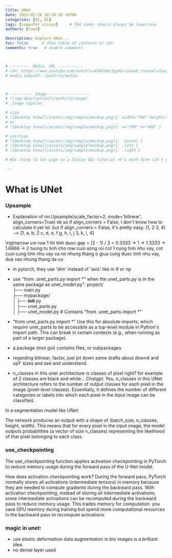 ```yaml
---
title: UNet
date: 2025-02-26 10:10:10 +0700
categories: [AI, DL]
tags: [computer vision]     # TAG names should always be lowercase
authors: [tuan]

description: Explore UNet...
toc: false      # show table of contents or not
comments: true   # enable comments



# --------- Media, URL -----------
# cdn: https://www.youtube.com/watch?v=E4WlUXrJgy4&t=1s&ab_channel=IeuanBONZ
# media_subpath: /path/to/media/



# ---------- Image ------------------
# ![img-description](/path/to/image)
# _Image Caption_

# size
# ![Desktop View](/assets/img/sample/mockup.png){: width="700" height="400" }
# or
# ![Desktop View](/assets/img/sample/mockup.png){: w="700" h="400" }

# position
# ![Desktop View](/assets/img/sample/mockup.png){: .normal }
# ![Desktop View](/assets/img/sample/mockup.png){: .left }
# ![Desktop View](/assets/img/sample/mockup.png){: .right }

# Nói chung là lên page của Chirpy đọc tutorial nếu mình định viết gì và cần xem tính năng gì: https://jekyllrb.com/docs/posts/

---
```


# What is UNet


### Upsample
- Explanation of nn.Upsample(scale_factor=2, mode='bilinear', align_corners=True)
ok so if align_corners = False, I don't know how to calculate it yet lol.
but if align_corners = False, it's pretty easy.
[1, 2
3, 4] 
-->
[1, a, b, 2
c, d, e, f
g, h, i, j
3, k, l, 4]

\rightarrow voi row 1 thi tinh duoc gap = (2 - 1) / 3 = 0.3333 
-> 1 -> 1.3333 -> 1.6666 -> 2
tuong tu tinh cho row cuoi
xong roi cot 1 cung tinh nhu vay, cot cuoi cung tinh nhu vay
va roi nhung thang o giua cung duoc tinh nhu vay, dua vao nhung thang da co

- in pytorch, they use 'dim' instead of 'axis' like in tf or np

- use "from .unet_parts.py import *" when the unet_parts.py is in the same package as unet_model.py":
project/  
├── main.py  
├── mypackage/  
│   ├── __init__.py  
│   ├── unet_parts.py  
│   ├── unet_model.py  # Contains "from .unet_parts import *"  
- "from unet_parts.py import *" Use this for absolute imports, which require unet_parts to be accessible as a top-level module in Python's import path. This can break in certain contexts (e.g., when running as part of a larger package).
- a package (mot goi) contains files, or subpackages


- regarding bilinear, factor, just jot down some drafts about down4 and up1' sizes and see and understand.


- n_classes in this unet architecture is classes of pixel right? for example of 2 classes are black and white...
Chatgpt:
Yes, n_classes in this UNet architecture refers to the number of output classes for each pixel in the image (pixel-level classes). Essentially, it defines the number of different categories or labels into which each pixel in the input image can be classified.

In a segmentation model like UNet:

The network produces an output with a shape of (batch_size, n_classes, height, width).
This means that for every pixel in the input image, the model outputs probabilities (a vector of size n_classes) representing the likelihood of that pixel belonging to each class.



### use_checkpointing
The use_checkpointing function applies activation checkpointing in PyTorch to reduce memory usage during the forward pass of the U-Net model.

How does activation checkpointing work?
During the forward pass, PyTorch normally stores all activations (intermediate tensors) in memory because they are needed to compute gradients during the backward pass.
With activation checkpointing, instead of storing all intermediate activations, some intermediate activations can be recomputed during the backward pass to reduce memory usage.
This trades memory for computation: you save GPU memory during training but spend more computational resources in the backward pass to recompute activations.


### magic in unet:
- use elastic deformation data augmentation in bio images is a brilliant idea.
- no dense layer used
